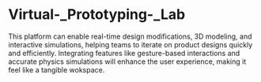 # Virtual-_Prototyping-_Lab
This platform can enable real-time design modifications, 3D modeling, and interactive simulations, helping teams to iterate on product designs quickly and efficiently. Integrating features like gesture-based interactions and accurate physics simulations will enhance the user experience, making it feel like a tangible wokspace. 
